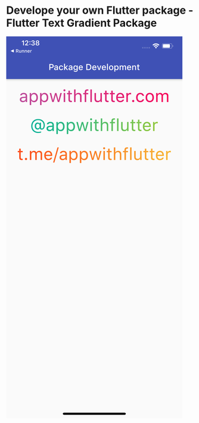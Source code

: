 # Develope your own Flutter package - Flutter Text Gradient Package

![WhatsApp ui redesign in Flutter](/ss/flutter-package-development.png)

